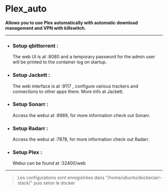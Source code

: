 
# Plex_auto
**Allows you to use Plex automatically with automatic download management and VPN with killswitch.**

*********************

* ### Setup qbittorrent :
  The web UI is at <your-ip>:8080 and a temporary password for the admin user will be printed to the container log on     startup.

* ### Setup Jackett :
  The web interface is at <your-ip>:9117 , configure various trackers and connections to other apps there. More info at Jackett.

* ### Setup Sonarr :
  Access the webui at <your-ip>:8989, for more information check out Sonarr.

* ### Setup Radarr :
  Access the webui at <your-ip>:7878, for more information check out Radarr.

* ### Setup Plex : 
  Webui can be found at <your-ip>:32400/web
*********************

> Les configurations sont enregistrées dans "/home/ubuntu/docker/arr-stack/" puis selon le docker
